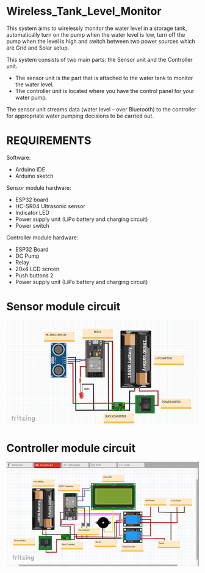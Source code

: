 # Wireless_Tank_Level_Monitor

This system aims to wirelessly monitor the water level in a storage tank, automatically turn on the pump when the water level is low, 
turn off the pump when the level is high and switch between two power sources which are Grid and Solar setup.

This system consists of two main parts: the Sensor unit and the Controller unit. 
- The sensor unit is the part that is attached to the water tank to monitor the water level.
- The controller unit is located where you have the control panel for your water pump.

The sensor unit streams data (water level – over Bluetooth) to the controller for appropriate water pumping decisions to be carried out.

# REQUIREMENTS

Software:
- Arduino IDE
- Arduino sketch

Sensor module hardware:
- ESP32 board
- HC-SR04 Ultrasonic sensor
- Indicator LED
- Power supply unit (LiPo battery and charging circuit)
- Power switch

Controller module hardware:
- ESP32 Board
- DC Pump
- Relay
- 20x4 LCD screen
- Push buttons 2
- Power supply unit (LiPo battery and charging circuit)


# Sensor module circuit
![Sensor Circuit](images/sensor_circuit.jpg)

# Controller module circuit
![Controller Circuit](images/controller_circuit.jpg)



  
